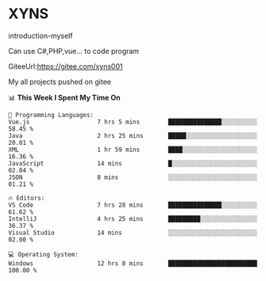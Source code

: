 # XYNS
introduction-myself

Can use C#,PHP,vue... to code program

GiteeUrl:https://gitee.com/xyns001

My all projects pushed on gitee

<!--START_SECTION:waka-->
📊 **This Week I Spent My Time On** 

```text
💬 Programming Languages: 
Vue.js                   7 hrs 5 mins        ███████████████░░░░░░░░░░   58.45 % 
Java                     2 hrs 25 mins       █████░░░░░░░░░░░░░░░░░░░░   20.01 % 
XML                      1 hr 59 mins        ████░░░░░░░░░░░░░░░░░░░░░   16.36 % 
JavaScript               14 mins             █░░░░░░░░░░░░░░░░░░░░░░░░   02.04 % 
JSON                     8 mins              ░░░░░░░░░░░░░░░░░░░░░░░░░   01.21 % 

🔥 Editors: 
VS Code                  7 hrs 28 mins       ███████████████░░░░░░░░░░   61.62 % 
IntelliJ                 4 hrs 25 mins       █████████░░░░░░░░░░░░░░░░   36.37 % 
Visual Studio            14 mins             ░░░░░░░░░░░░░░░░░░░░░░░░░   02.00 % 

💻 Operating System: 
Windows                  12 hrs 8 mins       █████████████████████████   100.00 % 
```


<!--END_SECTION:waka-->
